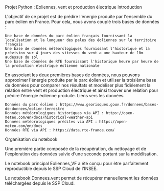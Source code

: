 Projet Python : Eoliennes, vent et production électrique
Introduction

L'objectif de ce projet est de prédire l'énergie produite par l'ensemble du parc éolien en France. Pour cela, nous avons couplé trois bases de données :

    Une base de données du parc éolien français fournissant la localisation et la longueur des pales des éoliennes sur le territoire français
    Une base de données météorologiques fournissant l'historique et la prévision sur 4 jours des vitesses du vent a une hauteur de 10m audessus du sol
    Une base de données de RTE fournissant l'historique heure par heure de la production électrique éolienne nationale

En associant les deux premières bases de données, nous pouvons approximer l'énergie produite par le parc éolien et utiliser la troisième base de données pour comparer nos résultats et modéliser plus fidèlement la relation entre vent et production électrique et ainsi trouver une relation pour prédire l'énergie éolienne produite.
Liens vers les données

    Données du parc éolien : https://www.georisques.gouv.fr/donnees/bases-de-donnees/eolien-terrestre
    Données météorologiques historiques via API : https://open-meteo.com/en/docs/historical-weather-api
    Données météorologiques prédites via API : https://open-meteo.com/en/docs
    Données RTE via API : https://data.rte-france.com/

Organisation du notebook

Une première partie composée de la récupération, du nettoyage et de l'exploration des données suivie d'une seconde portant sur la modélisation.

Le notebook principal Eoliennes_VF a été conçu pour être parfaitement reproductible depuis le SSP Cloud de l'INSEE.

Le notebook Donnees_vent permet de récupérer manuellement les données téléchargées depuis le SSP Cloud.
